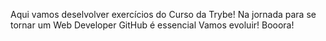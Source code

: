 Aqui vamos deselvolver exercícios do Curso da Trybe!
Na jornada para se tornar um Web Developer GitHub é essencial
Vamos evoluir!
Booora!
